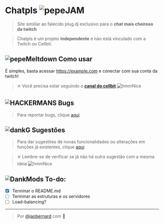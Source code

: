 # Chatpls ![pepeJAM](https://cdn.betterttv.net/emote/5b77ac3af7bddc567b1d5fb2/1x)
> Site similiar ao falecido plug.dj exclusivo para o **chat mais cheiroso da twitch** 

> Chatpls é um projeto **independente** e não está vinculado com a Twitch ou Cellbit.

## ![pepeMeltdown](https://cdn.betterttv.net/emote/5ba84271c9f0f66a9efc1c86/1x) **Como usar** 
É simples, basta acessar https://example.com e conectar com sua conta da twitch!
>✳️ Você precisa estar seguindo o [**canal do cellbit**](https://twitch.tv/cellbit) ![hmmNice](https://cdn.frankerfacez.com/emoticon/543531/1)

## ![HACKERMANS](https://cdn.betterttv.net/emote/5b490e73cf46791f8491f6f4/1x) **Bugs**

> Para reportar bugs, clique [aqui](https://github.com/jaobernardi/chatpls/issues/new?assignees=jaobernardi&labels=bug&template=relat-rio-de-bug-.md&title=)

## ![dankG](https://cdn.betterttv.net/emote/60354e667c74605395f33006/1x) **Sugestões**

> Para dar sugestões de novas funcionalidades ou alterações em funções já existentes, clique [aqui](https://github.com/jaobernardi/chatpls/issues/new?assignees=jaobernardi&labels=suggestion&template=sugest-o.md&title=)

> ✳️ Lembre-se de verificar se já não há outra sugestão com a mesma ideia ![hmmNice](https://cdn.frankerfacez.com/emoticon/543531/1)

## ![DankMods](https://cdn.betterttv.net/frankerfacez_emote/420157/1) **To-do:**
- [x] Terminar o README.md 
- [ ] Terminar as estruturas e os servidores
- [ ] Load-balancing?  

***
> Por [@jaobernard](https://twitter.com/jaobernard) com 💖